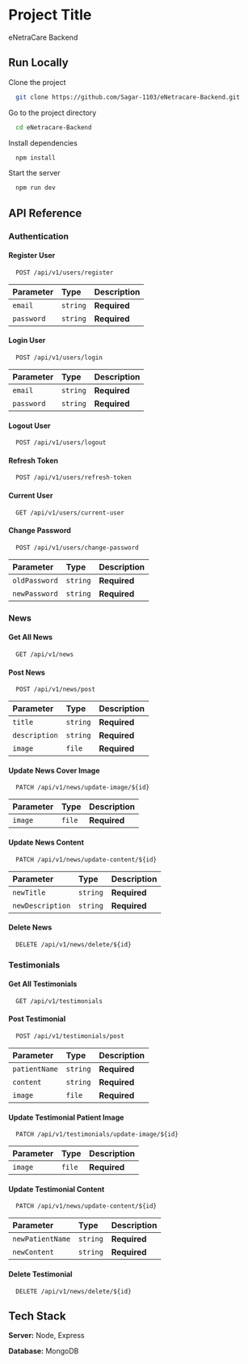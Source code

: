 # Project Title
  eNetraCare Backend 
## Run Locally

Clone the project

```bash
  git clone https://github.com/Sagar-1103/eNetracare-Backend.git
```

Go to the project directory

```bash
  cd eNetracare-Backend
```

Install dependencies

```bash
  npm install
```

Start the server

```bash
  npm run dev
```


## API Reference

### Authentication
####  Register User
```https
  POST /api/v1/users/register
```

| Parameter | Type     | Description                |
| :-------- | :------- | :------------------------- |
| `email` | `string` | **Required**|
| `password` | `string` | **Required**|

####  Login User
```https
  POST /api/v1/users/login
```

| Parameter | Type     | Description                |
| :-------- | :------- | :------------------------- |
| `email` | `string` | **Required**|
| `password` | `string` | **Required**|

####  Logout User
```https
  POST /api/v1/users/logout
```

####  Refresh Token
```https
  POST /api/v1/users/refresh-token
```

#### Current User

```https
  GET /api/v1/users/current-user
```

####  Change Password
```https
  POST /api/v1/users/change-password
```

| Parameter | Type     | Description                |
| :-------- | :------- | :------------------------- |
| `oldPassword` | `string` | **Required**|
| `newPassword` | `string` | **Required**|

### News

####  Get All News
```https
  GET /api/v1/news
```

####  Post News
```https
  POST /api/v1/news/post
```

| Parameter | Type     | Description                |
| :-------- | :------- | :------------------------- |
| `title` | `string` | **Required**|
| `description` | `string` | **Required**|
| `image` | `file` | **Required**|


####  Update News Cover Image
```https
  PATCH /api/v1/news/update-image/${id}
```

| Parameter | Type     | Description                |
| :-------- | :------- | :------------------------- |
| `image` | `file` | **Required**|

####  Update News Content
```https
  PATCH /api/v1/news/update-content/${id}
```

| Parameter | Type     | Description                |
| :-------- | :------- | :------------------------- |
| `newTitle` | `string` | **Required**|
| `newDescription` | `string` | **Required**|

####  Delete News
```https
  DELETE /api/v1/news/delete/${id}
```


### Testimonials

####  Get All Testimonials
```https
  GET /api/v1/testimonials
```

####  Post Testimonial
```https
  POST /api/v1/testimonials/post
```

| Parameter | Type     | Description                |
| :-------- | :------- | :------------------------- |
| `patientName` | `string` | **Required**|
| `content` | `string` | **Required**|
| `image` | `file` | **Required**|


####  Update Testimonial Patient Image
```https
  PATCH /api/v1/testimonials/update-image/${id}
```

| Parameter | Type     | Description                |
| :-------- | :------- | :------------------------- |
| `image` | `file` | **Required**|

####  Update Testimonial Content
```https
  PATCH /api/v1/news/update-content/${id}
```

| Parameter | Type     | Description                |
| :-------- | :------- | :------------------------- |
| `newPatientName` | `string` | **Required**|
| `newContent` | `string` | **Required**|

####  Delete Testimonial
```https
  DELETE /api/v1/news/delete/${id}
```


## Tech Stack

**Server:** Node, Express

**Database:** MongoDB

